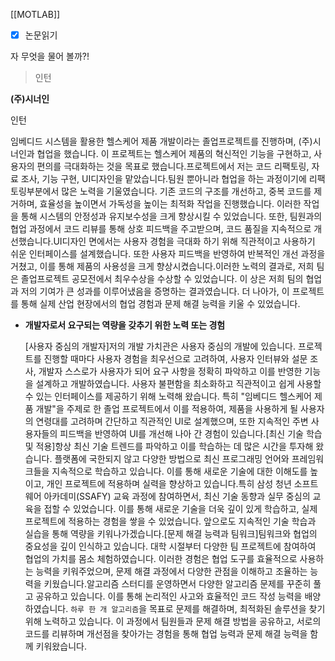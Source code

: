   

[[MOTLAB]]

- [x] 논문읽기

  

  

자 무엇을 물어 볼까?!

> 인턴

**(주)시너인**

인턴

임베디드 시스템을 활용한 헬스케어 제품 개발이라는 졸업프로젝트를 진행하며, (주)시너인과 협업을 했습니다. 이 프로젝트는 헬스케어 제품의 혁신적인 기능을 구현하고, 사용자의 편의를 극대화하는 것을 목표로 했습니다.프로젝트에서 저는 코드 리팩토링, 자료 조사, 기능 구현, UI디자인을 맡았습니다.팀원 뿐아니라 협업을 하는 과정이기에 리팩토링부분에서 많은 노력을 기울였습니다. 기존 코드의 구조를 개선하고, 중복 코드를 제거하며, 효율성을 높이면서 가독성을 높이는 최적화 작업을 진행했습니다. 이러한 작업을 통해 시스템의 안정성과 유지보수성을 크게 향상시킬 수 있었습니다. 또한, 팀원과의 협업 과정에서 코드 리뷰를 통해 상호 피드백을 주고받으며, 코드 품질을 지속적으로 개선했습니다.UI디자인 면에서는 사용자 경험을 극대화 하기 위해 직관적이고 사용하기 쉬운 인터페이스를 설계했습니다. 또한 사용자 피드백을 반영하여 반복적인 개선 과정을 거쳤고, 이를 통해 제품의 사용성을 크게 향상시켰습니다.이러한 노력의 결과로, 저희 팀은 졸업프로젝트 공모전에서 최우수상을 수상할 수 있었습니다. 이 상은 저희 팀의 협업과 저의 기여가 큰 성과를 이루어냈음을 증명하는 결과였습니다. 더 나아가, 이 프로젝트를 통해 실제 산업 현장에서의 협업 경험과 문제 해결 능력을 키울 수 있었습니다.

  

- **개발자로서 요구되는 역량을 갖추기 위한 노력 또는 경험**
    
    [사용자 중심의 개발자]저의 개발 가치관은 사용자 중심의 개발에 있습니다. 프로젝트를 진행할 때마다 사용자 경험을 최우선으로 고려하여, 사용자 인터뷰와 설문 조사, 개발자 스스로가 사용자가 되어 요구 사항을 정확히 파악하고 이를 반영한 기능을 설계하고 개발하였습니다. 사용자 불편함을 최소화하고 직관적이고 쉽게 사용할 수 있는 인터페이스를 제공하기 위해 노력해 왔습니다. 특히 "임베디드 헬스케어 제품 개발"을 주제로 한 졸업 프로젝트에서 이를 적용하여, 제품을 사용하게 될 사용자의 연령대를 고려하며 간단하고 직관적인 UI로 설계했으며, 또한 지속적인 주변 사용자들의 피드백을 반영하여 UI를 개선해 나아 간 경험이 있습니다.[최신 기술 학습 및 적용]항상 최신 기술 트렌드를 파악하고 이를 학습하는 데 많은 시간을 투자해 왔습니다. 플랫폼에 국한되지 않고 다양한 방법으로 최신 프로그래밍 언어와 프레임워크들을 지속적으로 학습하고 있습니다. 이를 통해 새로운 기술에 대한 이해도를 높이고, 개인 프로젝트에 적용하며 실력을 향상하고 있습니다.특히 삼성 청년 소프트웨어 아카데미(SSAFY) 교육 과정에 참여하면서, 최신 기술 동향과 실무 중심의 교육을 접할 수 있었습니다. 이를 통해 새로운 기술을 더욱 깊이 있게 학습하고, 실제 프로젝트에 적용하는 경험을 쌓을 수 있었습니다. 앞으로도 지속적인 기술 학습과 실습을 통해 역량을 키워나가겠습니다.[문제 해결 능력과 팀워크]팀워크와 협업의 중요성을 깊이 인식하고 있습니다. 대학 시절부터 다양한 팀 프로젝트에 참여하여 협업의 가치를 몸소 체험하였습니다. 이러한 경험은 협업 도구를 효율적으로 사용하는 능력을 키워주었으며, 문제 해결 과정에서 다양한 관점을 이해하고 조율하는 능력을 키웠습니다.알고리즘 스터디를 운영하면서 다양한 알고리즘 문제를 꾸준히 풀고 공유하고 있습니다. 이를 통해 논리적인 사고와 효율적인 코드 작성 능력을 배양하였습니다. `하루 한 개 알고리즘`을 목표로 문제를 해결하며, 최적화된 솔루션을 찾기 위해 노력하고 있습니다. 이 과정에서 팀원들과 문제 해결 방법을 공유하고, 서로의 코드를 리뷰하며 개선점을 찾아가는 경험을 통해 협업 능력과 문제 해결 능력을 함께 키워왔습니다.